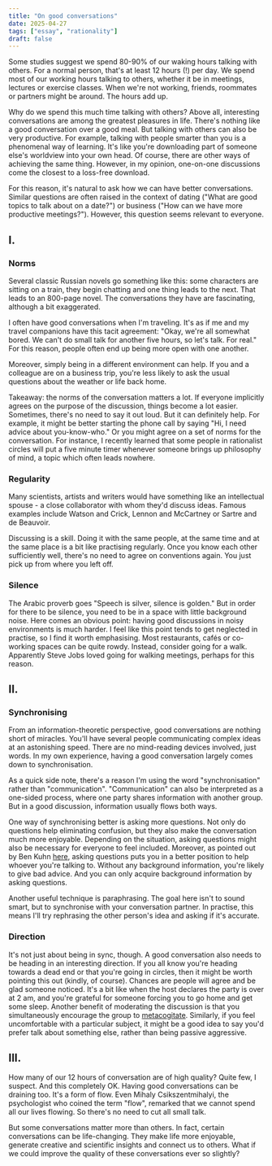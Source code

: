 ```yaml
---
title: "On good conversations"
date: 2025-04-27
tags: ["essay", "rationality"]
draft: false
---
```


Some studies suggest we spend 80-90% of our waking hours talking with others. For a normal person, that's at least 12 hours (!) per day. We spend most of our working hours talking to others, whether it be in meetings, lectures or exercise classes. When we're not working, friends, roommates or partners might be around. The hours add up.

Why do we spend this much time talking with others? Above all, interesting conversations are among the greatest pleasures in life. There's nothing like a good conversation over a good meal. But talking with others can also be very productive. For example, talking with people smarter than you is a phenomenal way of learning. It's like you're downloading part of someone else's worldview into your own head. Of course, there are other ways of achieving the same thing. However, in my opinion, one-on-one discussions come the closest to a loss-free download.

For this reason, it's natural to ask how we can have better conversations. Similar questions are often raised in the context of dating ("What are good topics to talk about on a date?") or business ("How can we have more productive meetings?"). However, this question seems relevant to everyone.

## I.

### Norms
Several classic Russian novels go something like this: some characters are sitting on a train, they begin chatting and one thing leads to the next. That leads to an 800-page novel. The conversations they have are fascinating, although a bit exaggerated.

I often have good conversations when I'm traveling. It's as if me and my travel companions have this tacit agreement: "Okay, we're all somewhat bored. We can't do small talk for another five hours, so let's talk. For real." For this reason, people often end up being more open with one another.

Moreover, simply being in a different environment can help. If you and a colleague are on a business trip, you're less likely to ask the usual questions about the weather or life back home.

Takeaway: the norms of the conversation matters a lot. If everyone implicitly agrees on the purpose of the discussion, things become a lot easier. Sometimes, there's no need to say it out loud. But it can definitely help. For example, it might be better starting the phone call by saying "Hi, I need advice about you-know-who." Or you might agree on a set of norms for the conversation. For instance, I recently learned that some people in rationalist circles will put a five minute timer whenever someone brings up philosophy of mind, a topic which often leads nowhere.

### Regularity
Many scientists, artists and writers would have something like an intellectual spouse - a close collaborator with whom they'd discuss ideas. Famous examples include Watson and Crick, Lennon and McCartney or Sartre and de Beauvoir.

Discussing is a skill. Doing it with the same people, at the same time and at the same place is a bit like practising regularly. Once you know each other sufficiently well, there's no need to agree on conventions again. You just pick up from where you left off.

### Silence
The Arabic proverb goes "Speech is silver, silence is golden." But in order for there to be silence, you need to be in a space with little background noise. Here comes an obvious point: having good discussions in noisy environments is much harder. I feel like this point tends to get neglected in practise, so I find it worth emphasising. Most restaurants, cafés or co-working spaces can be quite rowdy. Instead, consider going for a walk. Apparently Steve Jobs loved going for walking meetings, perhaps for this reason.

## II.

### Synchronising
From an information-theoretic perspective, good conversations are nothing short of miracles. You'll have several people communicating complex ideas at an astonishing speed. There are no mind-reading devices involved, just words. In my own experience, having a good conversation largely comes down to synchronisation.

As a quick side note, there's a reason I'm using the word "synchronisation" rather than "communication". "Communication" can also be interpreted as a one-sided process, where one party shares information with another group. But in a good discussion, information usually flows both ways.

One way of synchronising better is asking more questions. Not only do questions help eliminating confusion, but they also make the conversation much more enjoyable. Depending on the situation, asking questions might also be necessary for everyone to feel included. Moreover, as pointed out by Ben Kuhn [here](https://www.benkuhn.net/listen/), asking questions puts you in a better position to help whoever you're talking to. Without any background information, you're likely to give bad advice. And you can only acquire background information by asking questions.

Another useful technique is paraphrasing. The goal here isn't to sound smart, but to synchronise with your conversation partner. In practise, this means I'll try rephrasing the other person's idea and asking if it's accurate.

### Direction
It's not just about being in sync, though. A good conversation also needs to be heading in an interesting direction. If you all know you're heading towards a dead end or that you're going in circles, then it might be worth pointing this out (kindly, of course). Chances are people will agree and be glad someone noticed. It's a bit like when the host declares the party is over at 2 am, and you're grateful for someone forcing you to go home and get some sleep. Another benefit of moderating the discussion is that you simultaneously encourage the group to [metacogitate](https://en.wikipedia.org/wiki/Metacognition). Similarly, if you feel uncomfortable with a particular subject, it might be a good idea to say you'd prefer talk about something else, rather than being passive aggressive.

## III.
How many of our 12 hours of conversation are of high quality? Quite few, I suspect. And this completely OK. Having good conversations can be draining too. It's a form of flow. Even Mihaly Csikszentmihalyi, the psychologist who coined the term "flow", remarked that we cannot spend all our lives flowing. So there's no need to cut all small talk.

But some conversations matter more than others. In fact, certain conversations can be life-changing. They make life more enjoyable, generate creative and scientific insights and connect us to others. What if we could improve the quality of these conversations ever so slightly?
